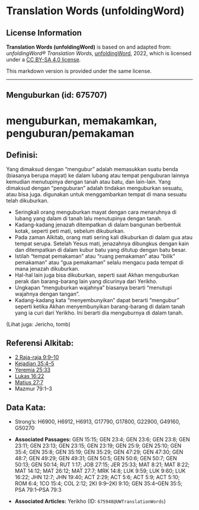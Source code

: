 # Translation Words (unfoldingWord)

## License Information

**Translation Words (unfoldingWord)** is based on and adapted from: _unfoldingWord® Translation Words_, [unfoldingWord](https://unfoldingword.org/utw), 2022, which is licensed under a [CC BY-SA 4.0 license](https://creativecommons.org/licenses/by-sa/4.0/legalcode.en).

This markdown version is provided under the same license.



--------------------------------

## Menguburkan (id: 675707)

menguburkan, memakamkan, penguburan/pemakaman
=============================================

Definisi:
---------

Yang dimaksud dengan “mengubur” adalah memasukkan suatu benda (biasanya berupa mayat) ke dalam lubang atau tempat penguburan lainnya kemudian menutupinya dengan tanah atau batu, dan lain\-lain. Yang dimaksud dengan “penguburan” adalah tindakan menguburkan sesuatu, atau bisa juga. digunakan untuk menggambarkan tempat di mana sesuatu telah dikuburkan.

* Seringkali orang menguburkan mayat dengan cara menaruhnya di lubang yang dalam di tanah lalu menutupinya dengan tanah.
* Kadang\-kadang jenazah ditempatkan di dalam bangunan berbentuk kotak, seperti peti mati, sebelum dikuburkan.
* Pada zaman Alkitab, orang mati sering kali dikuburkan di dalam gua atau tempat serupa. Setelah Yesus mati, jenazahnya dibungkus dengan kain dan ditempatkan di dalam kubur batu yang ditutup dengan batu besar.
* Istilah “tempat pemakaman” atau “ruang pemakaman” atau “bilik" pemakaman” atau “gua pemakaman” selalu mengacu pada tempat di mana jenazah dikuburkan.
* Hal\-hal lain juga bisa dikuburkan, seperti saat Akhan menguburkan perak dan barang\-barang lain yang dicurinya dari Yerikho.
* Ungkapan “menguburkan wajahnya” biasanya berarti “menutupi wajahnya dengan tangan”.
* Kadang\-kadang kata “menyembunyikan” dapat berarti “mengubur” seperti ketika Akhan menyembunyikan barang\-barang di dalam tanah yang ia curi dari Yerikho. Ini berarti dia menguburnya di dalam tanah.

(Lihat juga: Jericho, tomb)

Referensi Alkitab:
------------------

* [2 Raja\-raja 9:9–10](https://ref.ly/2Kgs0:0)
* [Kejadian 35:4–5](https://ref.ly/Gen35:4-Gen35:5)
* [Yeremia 25:33](https://ref.ly/Jer25:33)
* [Lukas 16:22](https://ref.ly/Luke16:22)
* [Matius 27:7](https://ref.ly/Matt27:7)
* Mazmur 79:1–3

Data Kata:
----------

* Strong’s: H6900, H6912, H6913, G17790, G17800, G22900, G49160, G50270

* **Associated Passages:** GEN 15:15; GEN 23:4; GEN 23:6; GEN 23:8; GEN 23:11; GEN 23:13; GEN 23:15; GEN 23:19; GEN 25:9; GEN 25:10; GEN 35:4; GEN 35:8; GEN 35:19; GEN 35:29; GEN 47:29; GEN 47:30; GEN 48:7; GEN 49:29; GEN 49:31; GEN 50:5; GEN 50:6; GEN 50:7; GEN 50:13; GEN 50:14; RUT 1:17; JOB 27:15; JER 25:33; MAT 8:21; MAT 8:22; MAT 14:12; MAT 26:12; MAT 27:7; MRK 14:8; LUK 9:59; LUK 9:60; LUK 16:22; JHN 12:7; JHN 19:40; ACT 2:29; ACT 5:6; ACT 5:9; ACT 5:10; ROM 6:4; 1CO 15:4; COL 2:12; 2KI 9:9–2KI 9:10; GEN 35:4–GEN 35:5; PSA 79:1–PSA 79:3
* **Associated Articles:** Yerikho (ID: `675948@UWTranslationWords`)

